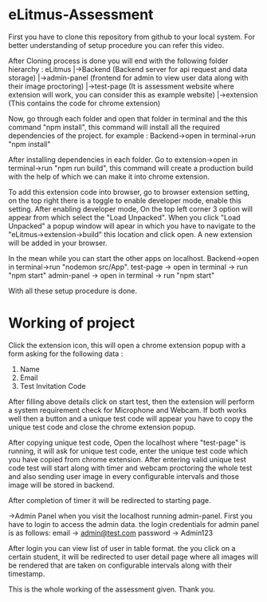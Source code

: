 # eLitmus-Assessment

First you have to clone this repository from github to your local system.
For better understanding of setup procedure you can refer this video.


After Cloning process is done you will end with the following folder hierarchy :
eLitmus
  |->Backend (Backend server for api request and data storage)
  |->admin-panel (frontend for admin to view user data along with their image proctoring)
  |->test-page   (It is assessment website where extension will work, you can consider this as example website)
  |->extension   (This contains the code for chrome extension)
  
Now, go through each folder and open that folder in terminal and the this command "npm install", this command will install all the required dependencies of the project.
for example : Backend->open in terminal->run "npm install"

After installing dependencies in each folder.
Go to extension->open in terminal->run "npm run build", this command will create a production build with the help of which we can make it into chrome extension.

To add this extension code into browser, go to browser extension setting, on the top right there is a toggle to enable developer mode, enable this setting.
After enabling developer mode, On the top left corner 3 option will appear from which select the "Load Unpacked".
When you click "Load Unpacked" a popup window will apear in which you have to navigate to the "eLitmus->extension->build" this location and click open.
A new extension will be added in your browser.

In the mean while you can start the other apps on localhost.
Backend->open in terminal->run "nodemon src/App".
test-page -> open in terminal -> run "npm start"
admin-panel -> open in terminal -> run "npm start"


With all these setup procedure is done.

# Working of project

Click the extension icon, this will open a chrome extension popup with a form asking for the following data : 
1. Name
2. Email
3. Test Invitation Code

After filling above details click on start test, then the extension will perform a system requirement check for Microphone and Webcam. If both works well then a button and a unique test code will appear you have to copy the unique test code and close the chrome extension popup.

After copying unique test code, Open the localhost where "test-page" is running, it will ask for unique test code, enter the unique test code which you have copied from chrome extension. After entering valid unique test code test will start along with timer and webcam proctoring the whole test and also sending user image in every configurable intervals and those image will be stored in backend.

After completion of timer it will be redirected to starting page.

->Admin Panel
when you visit the localhost running admin-panel. First you have to login to access the admin data. the login credentials for admin panel is as follows:
email -> admin@test.com
password -> Admin123

After login you can view list of user in table format.
the you click on a certain student, it will be redirected to user detail page where all images will be rendered that are taken on configurable intervals
along with their timestamp.



This is the whole working of the assessment given.
Thank you.
